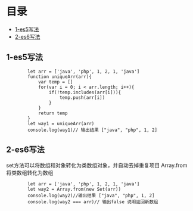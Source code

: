 # 目录
- [1-es5写法](#1-es5写法)
- [2-es6写法](#2-es6写法)

## 1-es5写法
```
        let arr = ['java', 'php', 1, 2, 1, 'java']
        function uniqueArr(arr){
            var temp = []
            for(var i = 0; i < arr.length; i++){
                if(!temp.includes(arr[i])){
                    temp.push(arr[i])
                }
            }
            return temp
        }
        let way1 = uniqueArr(arr)
        console.log(way1)// 输出结果 ["java", "php", 1, 2]
```

## 2-es6写法
set方法可以将数组和对象转化为类数组对象，并自动去掉重复项目
Array.from 将类数组转化为数组
```
        let arr = ['java', 'php', 1, 2, 1, 'java']
        let way2 = Array.from(new Set(arr))
        console.log(way2)//输出结果 ["java", "php", 1, 2]
        console.log(way2 === arr)// 输出false 说明返回新数组
```